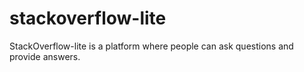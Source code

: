 # stackoverflow-lite
StackOverflow-lite is a platform where people can ask questions and provide answers.  
